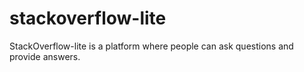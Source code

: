 # stackoverflow-lite
StackOverflow-lite is a platform where people can ask questions and provide answers.  
